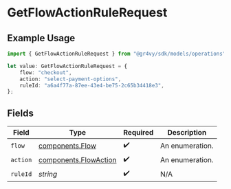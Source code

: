 # GetFlowActionRuleRequest

## Example Usage

```typescript
import { GetFlowActionRuleRequest } from "@gr4vy/sdk/models/operations";

let value: GetFlowActionRuleRequest = {
    flow: "checkout",
    action: "select-payment-options",
    ruleId: "a6a4f77a-87ee-43e4-be75-2c65b34418e3",
};
```

## Fields

| Field                                                          | Type                                                           | Required                                                       | Description                                                    |
| -------------------------------------------------------------- | -------------------------------------------------------------- | -------------------------------------------------------------- | -------------------------------------------------------------- |
| `flow`                                                         | [components.Flow](../../models/components/flow.md)             | :heavy_check_mark:                                             | An enumeration.                                                |
| `action`                                                       | [components.FlowAction](../../models/components/flowaction.md) | :heavy_check_mark:                                             | An enumeration.                                                |
| `ruleId`                                                       | *string*                                                       | :heavy_check_mark:                                             | N/A                                                            |